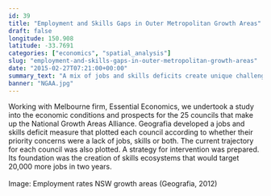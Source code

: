 ```yaml
---
id: 39
title: "Employment and Skills Gaps in Outer Metropolitan Growth Areas"
draft: false
longitude: 150.908
latitude: -33.7691
categories: ["economics", "spatial_analysis"]
slug: "employment-and-skills-gaps-in-outer-metropolitan-growth-areas"
date: "2015-02-27T07:21:00+00:00"
summary_text: "A mix of jobs and skills deficits create unique challenges in each of the 25 national growth area alliance councils"
banner: "NGAA.jpg"
---
```


<span>
  <span>Working
  with Melbourne firm, Essential Economics, we undertook a study into the
  economic conditions and prospects for the 25 councils that make up the
  National Growth Areas Alliance. Geografia developed a jobs and skills deficit
  measure that plotted each council according to whether their priority
  concerns were a lack of jobs, skills or both. The current trajectory for each
  council was also plotted. A strategy for intervention was prepared. Its
  foundation was the creation of skills ecosystems that would target 20,000
  more jobs in two years.<br><br><span class="wysiwyg-color-silver">Image: Employment rates NSW growth areas (Geografia, 2012)</span></span></span>
